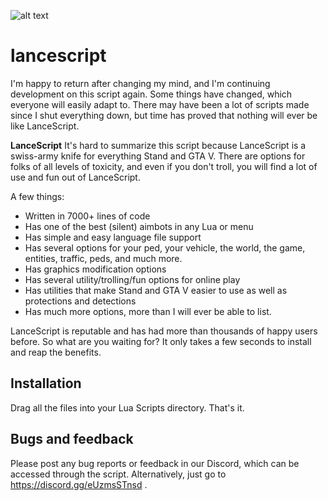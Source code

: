 ![alt text](https://i.imgur.com/hIhEFHo.png)
# lancescript
I'm happy to return after changing my mind, and I'm continuing development on this script again. Some things have changed, which everyone will easily adapt to. 
There may have been a lot of scripts made since I shut everything down, but time has proved that nothing will ever be like LanceScript. 

**LanceScript**
It's hard to summarize this script because LanceScript is a swiss-army knife for everything Stand and GTA V. There are options for folks of all levels of toxicity, and even if you don't troll, you will find a lot of use and fun out of LanceScript.

A few things:
- Written in 7000+ lines of code
- Has one of the best (silent) aimbots in any Lua or menu
- Has simple and easy language file support
- Has several options for your ped, your vehicle, the world, the game, entities, traffic, peds, and much more.
- Has graphics modification options
- Has several utility/trolling/fun options for online play
- Has utilities that make Stand and GTA V easier to use as well as protections and detections
- Has much more options, more than I will ever be able to list.

LanceScript is reputable and has had more than thousands of happy users before. So what are you waiting for? It only takes a few seconds to install and reap the benefits.

## Installation
Drag all the files into your Lua Scripts directory. That's it. 

## Bugs and feedback
Please post any bug reports or feedback in our Discord, which can be accessed through the script.
Alternatively, just go to https://discord.gg/eUzmsSTnsd .
